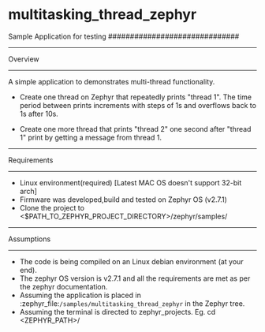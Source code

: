 # multitasking_thread_zephyr

Sample Application for testing
##############################

********
Overview
********

A simple application to demonstrates multi-thread functionality.

* Create one thread on Zephyr that repeatedly prints "thread 1".
The time period between prints increments with steps of 1s and
overflows back to 1s after 10s.

* Create one more thread that prints "thread 2" one second after
"thread 1" print by getting a message from thread 1.





************
Requirements
************

* Linux environment(required) [Latest MAC OS doesn't support 32-bit arch]
* Firmware was developed,build and tested on Zephyr OS (v2.7.1)
* Clone the project to <$PATH_TO_ZEPHYR_PROJECT_DIRECTORY>/zephyr/samples/




************
Assumptions
************

* The code is being compiled on an Linux debian environment (at your end).
* The zephyr OS version is v2.7.1 and all the requirements are met as per the zephyr documentation.
* Assuming the application is placed in :zephyr_file:`/samples/multitasking_thread_zephyr` in the Zephyr tree.
* Assuming the terminal is directed to zephyr_projects.
Eg. cd <ZEPHYR_PATH>/